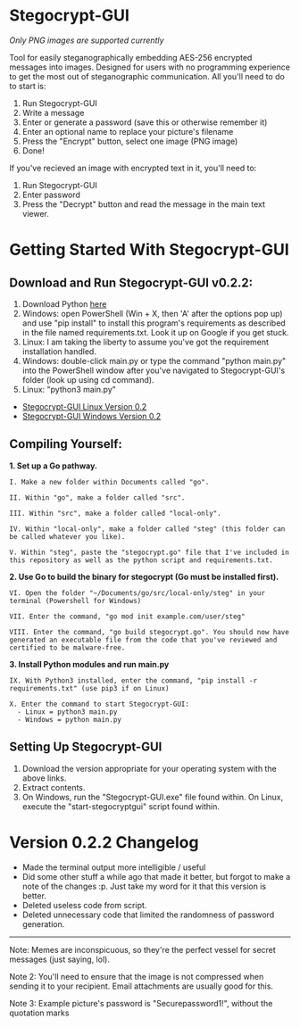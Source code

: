 # Stegocrypt-GUI
*Only PNG images are supported currently*

Tool for easily steganographically embedding AES-256 encrypted messages into images. Designed for users with no programming experience to get the most out of steganographic communication. All you'll need to do to start is:

1. Run Stegocrypt-GUI
2. Write a message
3. Enter or generate a password (save this or otherwise remember it)
4. Enter an optional name to replace your picture's filename
5. Press the "Encrypt" button, select one image (PNG image)
6. Done!

If you've recieved an image with encrypted text in it, you'll need to:

1. Run Stegocrypt-GUI
2. Enter password
3. Press the "Decrypt" button and read the message in the main text viewer.

# Getting Started With Stegocrypt-GUI

## Download and Run Stegocrypt-GUI v0.2.2:

1. Download Python [here](https://www.python.org/downloads/)
2. Windows: open PowerShell (Win + X, then 'A' after the options pop up) and use "pip install" to install this program's requirements as described in the file named requirements.txt. Look it up on Google if you get stuck.
3. Linux: I am taking the liberty to assume you've got the requirement installation handled.
4.  Windows: double-click main.py or type the command "python main.py" into the PowerShell window after you've navigated to Stegocrypt-GUI's folder (look up using cd command).
5.  Linux: "python3 main.py" 


- [Stegocrypt-GUI Linux Version 0.2]()
- [Stegocrypt-GUI Windows Version 0.2]()

## Compiling Yourself:

**1. Set up a Go pathway.**

    I. Make a new folder within Documents called "go".
  
    II. Within "go", make a folder called "src".
  
    III. Within "src", make a folder called "local-only".
  
    IV. Within "local-only", make a folder called "steg" (this folder can be called whatever you like).
  
    V. Within "steg", paste the "stegocrypt.go" file that I've included in this repository as well as the python script and requirements.txt.
  
**2. Use Go to build the binary for stegocrypt (Go must be installed first).**

    VI. Open the folder "~/Documents/go/src/local-only/steg" in your terminal (Powershell for Windows)
  
    VII. Enter the command, "go mod init example.com/user/steg"
  
    VIII. Enter the command, "go build stegocrypt.go". You should now have generated an executable file from the code that you've reviewed and certified to be malware-free.
    
**3. Install Python modules and run main.py**
  
    IX. With Python3 installed, enter the command, "pip install -r requirements.txt" (use pip3 if on Linux)
  
    X. Enter the command to start Stegocrypt-GUI:
      - Linux = python3 main.py
      - Windows = python main.py

## Setting Up Stegocrypt-GUI

1. Download the version appropriate for your operating system with the above links.
2. Extract contents.
3. On Windows, run the "Stegocrypt-GUI.exe" file found within. On Linux, execute the "start-stegocryptgui" script found within.

# Version 0.2.2 Changelog

- Made the terminal output more intelligible / useful
- Did some other stuff a while ago that made it better, but forgot to make a note of the changes :p. Just take my word for it that this version is better.
- Deleted useless code from script.
- Deleted unnecessary code that limited the randomness of password generation.


-------------------------

Note: Memes are inconspicuous, so they're the perfect vessel for secret messages (just saying, lol).

Note 2: You'll need to ensure that the image is not compressed when sending it to your recipient. Email attachments are usually good for this.

Note 3: Example picture's password is "Securepassword1!", without the quotation marks
